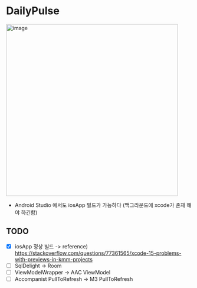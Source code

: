 # DailyPulse

<img width="465" alt="image" src="https://github.com/easyhooon/DailyPulse/assets/51016231/fd0c383e-b3fa-49b6-9d66-e96af014ec4b">

- Android Studio 에서도 iosApp 빌드가 가능하다 (백그라운드에 xcode가 존재 해야 하긴함)

## TODO
- [x] iosApp 정상 빌드
    -> reference) https://stackoverflow.com/questions/77361565/xcode-15-problems-with-previews-in-kmm-projects
- [ ] SqlDelight -> Room
- [ ] ViewModelWrapper -> AAC ViewModel
- [ ] Accompanist PullToRefresh -> M3 PullToRefresh

